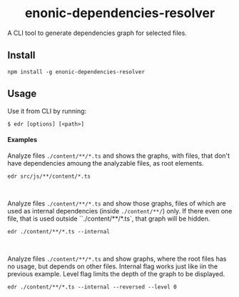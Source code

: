 <h1 align="center">enonic-dependencies-resolver</h1>

A CLI tool to generate dependencies graph for selected files.

## Install ##

```
npm install -g enonic-dependencies-resolver
```

## Usage ##

Use it from CLI by running:
```
$ edr [options] [<path>]
```

#### Examples ####

Analyze files `./content/**/*.ts` and shows the graphs, with files, that don't have dependencies amoung the analyzable files, as root elements.

```
edr src/js/**/content/*.ts
```

<br/>

Analyze files `./content/**/*.ts` and show those graphs, files of which are used as internal dependencies (inside `./content/**/`) only. If there even one file, that is used outside ``./content/**/*.ts`, that graph will be hidden.

```
edr ./content/**/*.ts --internal
```

<br/>

Analyze files `./content/**/*.ts` and show graphs, where the root files has no usage, but depends on other files.
Internal flag works just like iin the previous example. Level flag limits the depth of the graph to be displayed.

```
edr ./content/**/*.ts --internal --reversed --level 0
```
